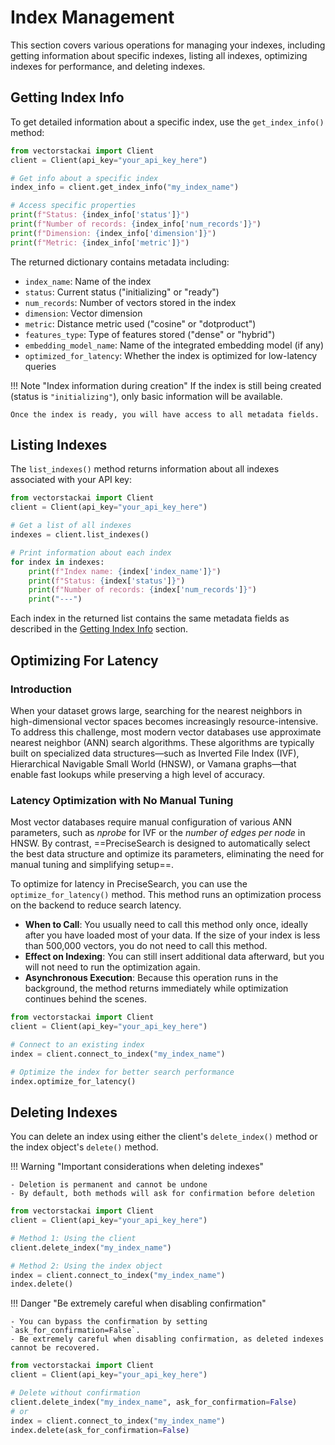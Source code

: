 # Index Management

This section covers various operations for managing your indexes, including getting information about specific indexes, listing all indexes, optimizing indexes for performance, and deleting indexes.

## **Getting Index Info**
To get detailed information about a specific index, use the `get_index_info()` method:

```python title="Getting information about an index" linenums="1"
from vectorstackai import Client
client = Client(api_key="your_api_key_here")

# Get info about a specific index
index_info = client.get_index_info("my_index_name")

# Access specific properties
print(f"Status: {index_info['status']}")
print(f"Number of records: {index_info['num_records']}")
print(f"Dimension: {index_info['dimension']}")
print(f"Metric: {index_info['metric']}")
```

The returned dictionary contains metadata including:

- `index_name`: Name of the index
- `status`: Current status ("initializing" or "ready")
- `num_records`: Number of vectors stored in the index
- `dimension`: Vector dimension
- `metric`: Distance metric used ("cosine" or "dotproduct")
- `features_type`: Type of features stored ("dense" or "hybrid")
- `embedding_model_name`: Name of the integrated embedding model (if any)
- `optimized_for_latency`: Whether the index is optimized for low-latency queries

!!! Note "Index information during creation"
    If the index is still being created (status is `"initializing"`), only basic information will be available. 
    
    Once the index is ready, you will have access to all metadata fields.

## **Listing Indexes**
The `list_indexes()` method returns information about all indexes associated with your API key:

```python title="Listing all indexes" linenums="1"
from vectorstackai import Client
client = Client(api_key="your_api_key_here")

# Get a list of all indexes
indexes = client.list_indexes()

# Print information about each index
for index in indexes:
    print(f"Index name: {index['index_name']}")
    print(f"Status: {index['status']}")
    print(f"Number of records: {index['num_records']}")
    print("---")
```

Each index in the returned list contains the same metadata fields as described in the [Getting Index Info](#getting-index-info) section.

## **Optimizing For Latency**

### **Introduction**
When your dataset grows large, searching for the nearest neighbors in high-dimensional vector spaces becomes increasingly resource-intensive. To address this challenge, most modern vector databases use approximate nearest neighbor (ANN) search algorithms. These algorithms are typically built on specialized data structures—such as Inverted File Index (IVF), Hierarchical Navigable Small World (HNSW), or Vamana graphs—that enable fast lookups while preserving a high level of accuracy.

### **Latency Optimization with No Manual Tuning**
Most vector databases require manual configuration of various ANN parameters, such as *nprobe* for IVF or the *number of edges per node* in HNSW. By contrast, ==PreciseSearch is designed to automatically select the best data structure and optimize its parameters, eliminating the need for manual tuning and simplifying setup==.

To optimize for latency in PreciseSearch, you can use the `optimize_for_latency()` method. This method runs an optimization process on the backend to reduce search latency.

- **When to Call**: 
You usually need to call this method only once, ideally after you have loaded most of your data. 
If the size of your index is less than 500,000 vectors, you do not need to call this method.
- **Effect on Indexing**: 
You can still insert additional data afterward, but you will not need to run the optimization again.
- **Asynchronous Execution**: 
Because this operation runs in the background, the method returns immediately while optimization continues behind the scenes.

```python title="Optimizing an index for latency" linenums="1"
from vectorstackai import Client
client = Client(api_key="your_api_key_here")

# Connect to an existing index
index = client.connect_to_index("my_index_name")

# Optimize the index for better search performance
index.optimize_for_latency()
```


## **Deleting Indexes**
You can delete an index using either the client's `delete_index()` method or the index object's `delete()` method.

!!! Warning "Important considerations when deleting indexes"

    - Deletion is permanent and cannot be undone
    - By default, both methods will ask for confirmation before deletion

```python title="Deleting an index" linenums="1"
from vectorstackai import Client
client = Client(api_key="your_api_key_here")

# Method 1: Using the client
client.delete_index("my_index_name")

# Method 2: Using the index object
index = client.connect_to_index("my_index_name")
index.delete()
```


!!! Danger "Be extremely careful when disabling confirmation"

    - You can bypass the confirmation by setting `ask_for_confirmation=False`. 
    - Be extremely careful when disabling confirmation, as deleted indexes cannot be recovered.

```python title="Deleting an index without confirmation" linenums="1"
from vectorstackai import Client
client = Client(api_key="your_api_key_here")

# Delete without confirmation
client.delete_index("my_index_name", ask_for_confirmation=False)
# or
index = client.connect_to_index("my_index_name")
index.delete(ask_for_confirmation=False)
```
